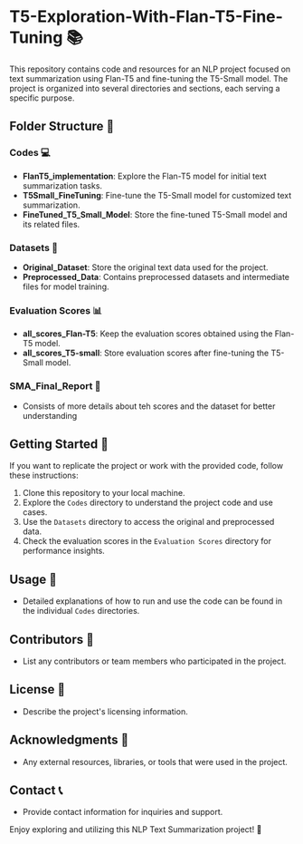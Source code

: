 # T5-Exploration-With-Flan-T5-Fine-Tuning 📚

This repository contains code and resources for an NLP project focused on text summarization using Flan-T5 and fine-tuning the T5-Small model. The project is organized into several directories and sections, each serving a specific purpose.

## Folder Structure 📁

### Codes 💻

- **FlanT5_implementation**: Explore the Flan-T5 model for initial text summarization tasks.
- **T5Small_FineTuning**: Fine-tune the T5-Small model for customized text summarization.
- **FineTuned_T5_Small_Model**: Store the fine-tuned T5-Small model and its related files.

### Datasets 📂

- **Original_Dataset**: Store the original text data used for the project.
- **Preprocessed_Data**: Contains preprocessed datasets and intermediate files for model training.

### Evaluation Scores 📊

- **all_scores_Flan-T5**: Keep the evaluation scores obtained using the Flan-T5 model.
- **all_scores_T5-small**: Store evaluation scores after fine-tuning the T5-Small model.

### SMA_Final_Report 📝
- Consists of more details about teh scores and the dataset for better understanding

## Getting Started 🚀

If you want to replicate the project or work with the provided code, follow these instructions:

1. Clone this repository to your local machine.
2. Explore the `Codes` directory to understand the project code and use cases.
3. Use the `Datasets` directory to access the original and preprocessed data.
4. Check the evaluation scores in the `Evaluation Scores` directory for performance insights.

## Usage 🧾

- Detailed explanations of how to run and use the code can be found in the individual `Codes` directories.

## Contributors 🙌

- List any contributors or team members who participated in the project.

## License 📝

- Describe the project's licensing information.

## Acknowledgments 🙏

- Any external resources, libraries, or tools that were used in the project.

## Contact 📞

- Provide contact information for inquiries and support.

Enjoy exploring and utilizing this NLP Text Summarization project! 🌟
